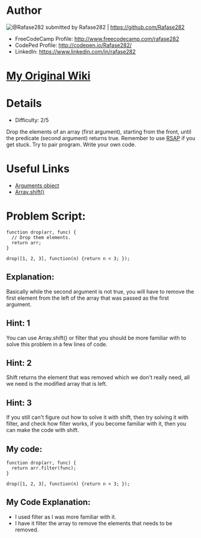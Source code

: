 # Author

![@Rafase282](https://avatars0.githubusercontent.com/Rafase282?&s=128) submitted by Rafase282 | https://github.com/Rafase282

* FreeCodeCamp Profile: http://www.freecodecamp.com/rafase282
* CodePed Profile: http://codepen.io/Rafase282/
* LinkedIn: https://www.linkedin.com/in/rafase282

# [My Original Wiki](http://rafase282.github.io/My-FreeCodeCamp-Code/)

# Details

* Difficulty: 2/5

Drop the elements of an array (first argument), starting from the front, until the predicate (second argument) returns true.
Remember to use [RSAP](http://www.freecodecamp.com/field-guide/how-do-i-get-help-when-I-get-stuck) if you get stuck. Try to pair program. Write your own code.

# Useful Links

* [Arguments object](https://developer.mozilla.org/en-US/docs/Web/JavaScript/Reference/Functions/arguments)
* [Array.shift()](https://developer.mozilla.org/en-US/docs/Web/JavaScript/Reference/Global_Objects/Array/shift)

# Problem Script:

```
function drop(arr, func) {
  // Drop them elements.
  return arr;
}

drop([1, 2, 3], function(n) {return n < 3; });
```

## Explanation:

Basically while the second argument is not true, you will have to remove the first element from the left of the array that was passed as the first argument.

## Hint: 1
You can use Array.shift() or filter that you should be more familiar with to solve this problem in a few lines of code.

## Hint: 2
Shift returns the element that was removed which we don't really need, all we need is the modified array that is left.

## Hint: 3
If you still can't figure out how to solve it with shift, then try solving it with filter, and check how filter works, if you become familiar with it, then you can make the code with shift.

## My code:

```
function drop(arr, func) {
  return arr.filter(func);
}

drop([1, 2, 3], function(n) {return n < 3; });
```

## My Code Explanation:

* I used filter as I was more familiar with it.
* I have it filter the array to remove the elements that needs to be removed.